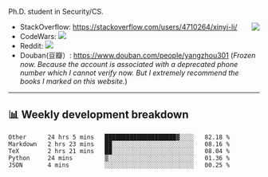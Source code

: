 Ph.D. student in Security/CS.

<img align="right" src="https://github-readme-stats.vercel.app/api?username=li-xin-yi&count_private=true&show_icons=true&hide_title=true&theme=tokyonight" />

- StackOverflow: https://stackoverflow.com/users/4710264/xinyi-li/
- CodeWars: [![](https://www.codewars.com/users/xy-li/badges/micro)](https://www.codewars.com/users/xy-li/)
- Reddit: [![](https://img.shields.io/reddit/user-karma/combined/xy-li?style=social)](https://www.reddit.com/user/xy-li/)
- Douban(豆瓣）: https://www.douban.com/people/yangzhou301  (*Frozen now. Because the account is associated with a deprecated phone number which I cannot verify now. But I extremely recommend the books I marked on this website.*)

---

## 📊 Weekly development breakdown

<!--START_SECTION:waka-->
```text
Other      24 hrs 5 mins   ████████████████████▓░░░░   82.18 % 
Markdown   2 hrs 23 mins   ██░░░░░░░░░░░░░░░░░░░░░░░   08.16 % 
TeX        2 hrs 21 mins   ██░░░░░░░░░░░░░░░░░░░░░░░   08.04 % 
Python     24 mins         ▒░░░░░░░░░░░░░░░░░░░░░░░░   01.36 % 
JSON       4 mins          ░░░░░░░░░░░░░░░░░░░░░░░░░   00.25 % 
```
<!--END_SECTION:waka-->
